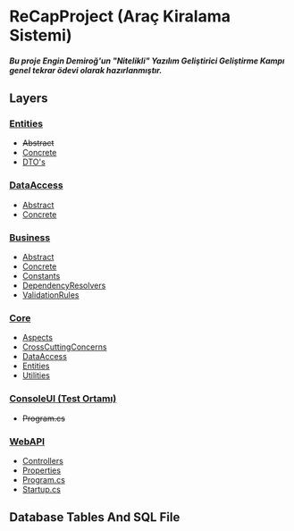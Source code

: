 # ReCapProject (Araç Kiralama Sistemi)
##### Bu proje Engin Demiroğ'un "Nitelikli" Yazılım Geliştirici Geliştirme Kampı genel tekrar ödevi olarak hazırlanmıştır.

## Layers
### [Entities](https://github.com/ArdaCenker/ReCapProject/tree/master/Entities)
  * ~~Abstract~~
  * [Concrete](https://github.com/ArdaCenker/ReCapProject/tree/master/Entities/Concrete)
  * [DTO's](https://github.com/ArdaCenker/ReCapProject/tree/master/Entities/DTOs)
    
### [DataAccess](https://github.com/ArdaCenker/ReCapProject/tree/master/DataAccess)
  * [Abstract](https://github.com/ArdaCenker/ReCapProject/tree/master/DataAccess/Abstract)
  * [Concrete](https://github.com/ArdaCenker/ReCapProject/tree/master/DataAccess/Concrete)
  
### [Business](https://github.com/ArdaCenker/ReCapProject/tree/master/Business)
  * [Abstract](https://github.com/ArdaCenker/ReCapProject/tree/master/Business/Abstract)
  * [Concrete](https://github.com/ArdaCenker/ReCapProject/tree/master/Business/Concrete)
  * [Constants](https://github.com/ArdaCenker/ReCapProject/tree/master/Business/Constants)
  * [DependencyResolvers](https://github.com/ArdaCenker/ReCapProject/tree/master/Business/DependencyResolvers)
  * [ValidationRules](https://github.com/ArdaCenker/ReCapProject/tree/master/Business/ValidationRules)
  
### [Core](https://github.com/ArdaCenker/ReCapProject/tree/master/Core)
  * [Aspects](https://github.com/ArdaCenker/ReCapProject/tree/master/Core/Aspects)
  * [CrossCuttingConcerns](https://github.com/ArdaCenker/ReCapProject/tree/master/Core/CrossCuttingConcerns)
  * [DataAccess](https://github.com/ArdaCenker/ReCapProject/tree/master/Core/DataAccess)
  * [Entities](https://github.com/ArdaCenker/ReCapProject/tree/master/Core/Entities)
  * [Utilities](https://github.com/ArdaCenker/ReCapProject/tree/master/Core/Utilities)
  
### [ConsoleUI (Test Ortamı)](https://github.com/ArdaCenker/ReCapProject/tree/master/ConsoleUI)
  * ~~Program.cs~~
  
### [WebAPI](https://github.com/ArdaCenker/ReCapProject/tree/master/WebAPI)
  * [Controllers](https://github.com/ArdaCenker/ReCapProject/tree/master/WebAPI/Controllers)
  * [Properties](https://github.com/ArdaCenker/ReCapProject/tree/master/WebAPI/Properties)
  * [Program.cs](https://github.com/ArdaCenker/ReCapProject/tree/master/WebAPI/Program.cs)
  * [Startup.cs](https://github.com/ArdaCenker/ReCapProject/tree/master/WebAPI/Startup.cs)


## Database Tables And SQL File
